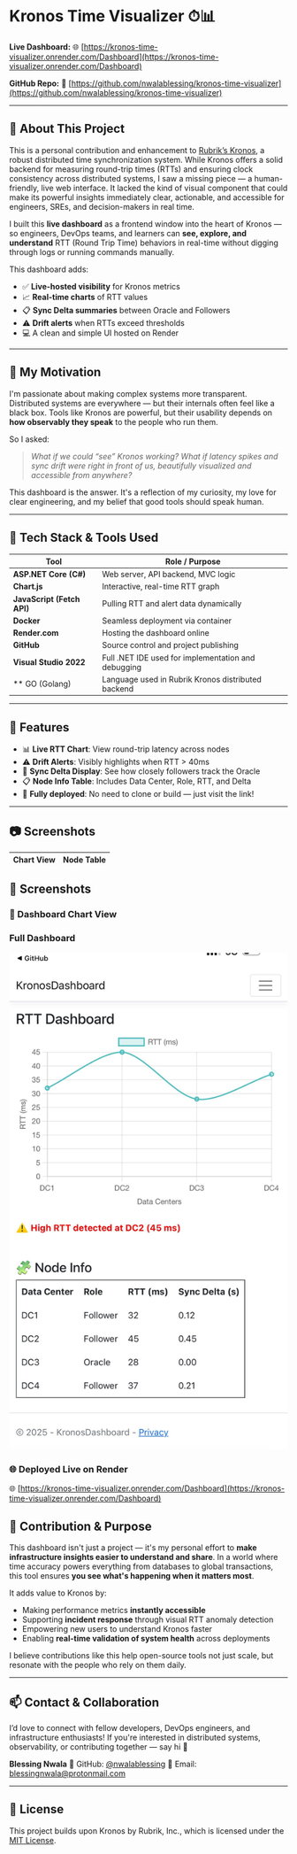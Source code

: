 
# Kronos Time Visualizer ⏱📊

**Live Dashboard:**
🌐 [https://kronos-time-visualizer.onrender.com/Dashboard](https://kronos-time-visualizer.onrender.com/Dashboard)

**GitHub Repo:**
🔗 [https://github.com/nwalablessing/kronos-time-visualizer](https://github.com/nwalablessing/kronos-time-visualizer)

---

## 🚀 About This Project

This is a personal contribution and enhancement to [Rubrik’s Kronos](https://github.com/rubrikinc/kronos), a robust distributed time synchronization system. While Kronos offers a solid backend for measuring round-trip times (RTTs) and ensuring clock consistency across distributed systems, I saw a missing piece — a human-friendly, live web interface. It lacked the kind of visual component that could make its powerful insights immediately clear, actionable, and accessible for engineers, SREs, and decision-makers in real time.



I built this **live dashboard** as a frontend window into the heart of Kronos — so engineers, DevOps teams, and learners can **see, explore, and understand** RTT (Round Trip Time) behaviors in real-time without digging through logs or running commands manually.

This dashboard adds:

* ✅ **Live-hosted visibility** for Kronos metrics
* 📈 **Real-time charts** of RTT values
* 📋 **Sync Delta summaries** between Oracle and Followers
* ⚠️ **Drift alerts** when RTTs exceed thresholds
* 💻 A clean and simple UI hosted on Render

---

## 🎯 My Motivation

I'm passionate about making complex systems more transparent. Distributed systems are everywhere — but their internals often feel like a black box. Tools like Kronos are powerful, but their usability depends on **how observably they speak** to the people who run them.

So I asked:

> *What if we could “see” Kronos working? What if latency spikes and sync drift were right in front of us, beautifully visualized and accessible from anywhere?*

This dashboard is the answer. It's a reflection of my curiosity, my love for clear engineering, and my belief that good tools should speak human.

---

## 🧰 Tech Stack & Tools Used

| Tool                       | Role / Purpose                                      |
| -------------------------- | --------------------------------------------------- |
| **ASP.NET Core (C#)**      | Web server, API backend, MVC logic                  |
| **Chart.js**               | Interactive, real-time RTT graph                    |
| **JavaScript (Fetch API)** | Pulling RTT and alert data dynamically              |
| **Docker**                 | Seamless deployment via container                   |
| **Render.com**             | Hosting the dashboard online                        |
| **GitHub**                 | Source control and project publishing               |
| **Visual Studio 2022**     | Full .NET IDE used for implementation and debugging |
| ** GO (Golang)             | Language used in Rubrik Kronos distributed backend  |

---

## 🌟 Features

* 📊 **Live RTT Chart**: View round-trip latency across nodes
* ⚠️ **Drift Alerts**: Visibly highlights when RTT > 40ms
* 🧠 **Sync Delta Display**: See how closely followers track the Oracle
* 📋 **Node Info Table**: Includes Data Center, Role, RTT, and Delta
* 🧪 **Fully deployed**: No need to clone or build — just visit the link!

---



## 📷 Screenshots

| Chart View | Node Table |
|------------|------------|


## 📸 Screenshots

### 🔧 Dashboard Chart View  
### Full Dashboard
![Dashboard View](./Fullscreen%20snapshot.jpg)


### 🌐 Deployed Live on Render

🌐 [https://kronos-time-visualizer.onrender.com/Dashboard](https://kronos-time-visualizer.onrender.com/Dashboard)


## 🤝 Contribution & Purpose

This dashboard isn't just a project — it's my personal effort to **make infrastructure insights easier to understand and share**. In a world where time accuracy powers everything from databases to global transactions, this tool ensures **you see what's happening when it matters most**.

It adds value to Kronos by:

* Making performance metrics **instantly accessible**
* Supporting **incident response** through visual RTT anomaly detection
* Empowering new users to understand Kronos faster
* Enabling **real-time validation of system health** across deployments

I believe contributions like this help open-source tools not just scale, but resonate with the people who rely on them daily.

---

## 📫 Contact & Collaboration

I’d love to connect with fellow developers, DevOps engineers, and infrastructure enthusiasts! If you're interested in distributed systems, observability, or contributing together — say hi 👋

**Blessing Nwala**
🔗 GitHub: [@nwalablessing](https://github.com/nwalablessing)
📧 Email: [blessingnwala@protonmail.com](mailto:blessingnwala@protonmail.com)

---

## 📝 License

This project builds upon Kronos by Rubrik, Inc., which is licensed under the [MIT License](https://github.com/rubrikinc/kronos/blob/main/LICENSE).


